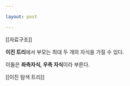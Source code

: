 ```yaml
---

layout: post

---
```


[[자료구조]]

**이진 트리**에서 부모는 최대 두 개의 자식을 가질 수 있다.

이들은 **좌측자식, 우측 자식**이라 부른다.

[[이진 탐색 트리]]